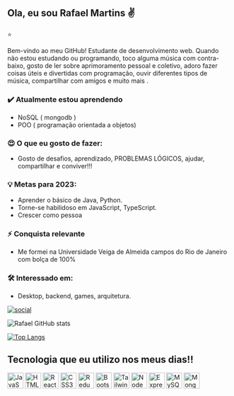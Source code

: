 ## Ola, eu sou Rafael Martins ✌️ 
⭐️


Bem-vindo ao meu GitHub! Estudante de desenvolvimento web. Quando não estou estudando ou programando, toco alguma música com contra-baixo, gosto de ler sobre aprimoramento pessoal e coletivo, adoro fazer coisas úteis e divertidas com programação, ouvir diferentes tipos de música, compartilhar com amigos e muito mais .

### ✔️ Atualmente estou aprendendo
- NoSQL ( mongodb )
- POO ( programação orientada a objetos)

### 😍 O que eu gosto de fazer:
- Gosto de desafios, aprendizado, PROBLEMAS LÓGICOS, ajudar, compartilhar e conviver!!!

### 💡 Metas para 2023:
- Aprender o básico de Java, Python.
- Torne-se habilidoso em JavaScript, TypeScript.
- Crescer como pessoa

### ⚡ Conquista relevante
- Me formei na Universidade Veiga de Almeida campos do Rio de Janeiro com bolça de 100%

### 🛠 Interessado em:
- Desktop, backend, games, arquitetura.

[![social](https://img.shields.io/badge/LinkedIn-0077B5?style=for-the-badge&logo=linkedin&logoColor=white)](https://www.linkedin.com/in/rafael-martins021/)

![Rafael GitHub stats](https://github-readme-stats.vercel.app/api?username=Rmartins858&show_icons=true&theme=tokyonight)

[![Top Langs](https://github-readme-stats.vercel.app/api/top-langs/?username=Rmartins858)](https://github.com/anuraghazra/github-readme-stats)

## Tecnologia que eu utilizo nos meus dias!!

<div style="diplay: inline_block">
<p align="left">
<a href="https://developer.mozilla.org/en-US/docs/Web/JavaScript" target="_blank" rel="noreferrer"><img src="https://raw.githubusercontent.com/danielcranney/readme-generator/main/public/icons/skills/javascript-colored.svg" width="36" height="36" alt="JavaScript" /></a>
<a href="https://developer.mozilla.org/en-US/docs/Glossary/HTML5" target="_blank" rel="noreferrer"><img src="https://raw.githubusercontent.com/danielcranney/readme-generator/main/public/icons/skills/html5-colored.svg" width="36" height="36" alt="HTML5" /></a>
<a href="https://reactjs.org/" target="_blank" rel="noreferrer"><img src="https://raw.githubusercontent.com/danielcranney/readme-generator/main/public/icons/skills/react-colored.svg" width="36" height="36" alt="React" /></a>
<a href="https://www.w3.org/TR/CSS/#css" target="_blank" rel="noreferrer"><img src="https://raw.githubusercontent.com/danielcranney/readme-generator/main/public/icons/skills/css3-colored.svg" width="36" height="36" alt="CSS3" /></a>
<a href="https://redux.js.org/" target="_blank" rel="noreferrer"><img src="https://raw.githubusercontent.com/danielcranney/readme-generator/main/public/icons/skills/redux-colored.svg" width="36" height="36" alt="Redux" /></a>
<a href="https://getbootstrap.com/" target="_blank" rel="noreferrer"><img src="https://raw.githubusercontent.com/danielcranney/readme-generator/main/public/icons/skills/bootstrap-colored.svg" width="36" height="36" alt="Bootstrap" /></a>
<a href="https://tailwindcss.com/" target="_blank" rel="noreferrer"><img src="https://raw.githubusercontent.com/danielcranney/readme-generator/main/public/icons/skills/tailwindcss-colored.svg" width="36" height="36" alt="TailwindCSS" /></a>
<a href="https://nodejs.org/en/" target="_blank" rel="noreferrer"><img src="https://raw.githubusercontent.com/danielcranney/readme-generator/main/public/icons/skills/nodejs-colored.svg" width="36" height="36" alt="NodeJS" /></a>
<a href="https://expressjs.com/" target="_blank" rel="noreferrer"><img src="https://raw.githubusercontent.com/danielcranney/readme-generator/main/public/icons/skills/express-colored.svg" width="36" height="36" alt="Express" /></a>
<a href="https://www.mysql.com/" target="_blank" rel="noreferrer"><img src="https://raw.githubusercontent.com/danielcranney/readme-generator/main/public/icons/skills/mysql-colored.svg" width="36" height="36" alt="MySQL" /></a>
<a href="https://www.mongodb.com/" target="_blank" rel="noreferrer"><img src="https://raw.githubusercontent.com/danielcranney/readme-generator/main/public/icons/skills/mongodb-colored.svg" width="36" height="36" alt="MongoDB" /></a>
</p>
</div>
